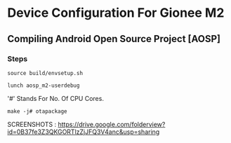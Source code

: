 # Device Configuration For Gionee M2 

## Compiling Android Open Source Project [AOSP] 

### Steps

````
source build/envsetup.sh 
````
````
lunch aosp_m2-userdebug 
````

'#' Stands For No. Of CPU Cores.

````
make -j# otapackage 
```` 

SCREENSHOTS : https://drive.google.com/folderview?id=0B37fe3Z3QKGORTlzZjJFQ3V4anc&usp=sharing
